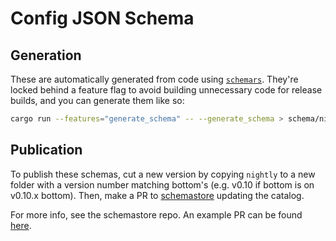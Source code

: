 # Config JSON Schema

## Generation

These are automatically generated from code using [`schemars`](https://github.com/GREsau/schemars). They're locked
behind a feature flag to avoid building unnecessary code for release builds, and you can generate them like so:

```bash
cargo run --features="generate_schema" -- --generate_schema > schema/nightly/bottom.json
```

## Publication

To publish these schemas, cut a new version by copying `nightly` to a new folder with a version number matching bottom's
(e.g. v0.10 if bottom is on v0.10.x bottom). Then, make a PR to [schemastore](https://github.com/SchemaStore/schemastore)
updating the catalog.

For more info, see the schemastore repo. An example PR can be found [here](https://github.com/SchemaStore/schemastore/pull/3571).
